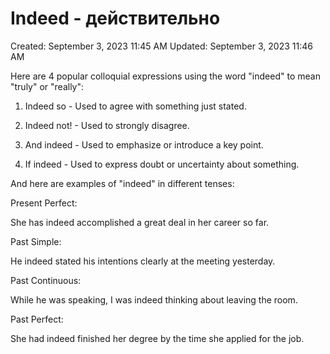 # Indeed - действительно

Created: September 3, 2023 11:45 AM
Updated: September 3, 2023 11:46 AM

Here are 4 popular colloquial expressions using the word "indeed" to mean "truly" or "really":

1. Indeed so - Used to agree with something just stated.

2. Indeed not! - Used to strongly disagree.

3. And indeed - Used to emphasize or introduce a key point.

4. If indeed - Used to express doubt or uncertainty about something.

And here are examples of "indeed" in different tenses:

Present Perfect:

She has indeed accomplished a great deal in her career so far.

Past Simple:

He indeed stated his intentions clearly at the meeting yesterday.

Past Continuous:

While he was speaking, I was indeed thinking about leaving the room.

Past Perfect:

She had indeed finished her degree by the time she applied for the job.